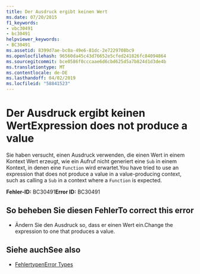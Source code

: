 ```yaml
---
title: Der Ausdruck ergibt keinen Wert
ms.date: 07/20/2015
f1_keywords:
- vbc30491
- bc30491
helpviewer_keywords:
- BC30491
ms.assetid: 8399d7ae-bc0a-49e6-81dc-2e7229708bc9
ms.openlocfilehash: 96560da45c43d76652e5cfed241826fc84094864
ms.sourcegitcommit: bce0586f0cccaae6d6cbd625d5a7b824d1d3de4b
ms.translationtype: MT
ms.contentlocale: de-DE
ms.lasthandoff: 04/02/2019
ms.locfileid: "58841523"
---
```

# <a name="expression-does-not-produce-a-value"></a><span data-ttu-id="7061a-102">Der Ausdruck ergibt keinen Wert</span><span class="sxs-lookup"><span data-stu-id="7061a-102">Expression does not produce a value</span></span>
<span data-ttu-id="7061a-103">Sie haben versucht, einen Ausdruck verwenden, die einen Wert in einem Kontext Wert erzeugt, wie ein Aufruf nicht generiert eine `Sub` in einem Kontext, in denen eine `Function` wird erwartet.</span><span class="sxs-lookup"><span data-stu-id="7061a-103">You have tried to use an expression that does not produce a value in a value-producing context, such as calling a `Sub` in a context where a `Function` is expected.</span></span>  
  
 <span data-ttu-id="7061a-104">**Fehler-ID:** BC30491</span><span class="sxs-lookup"><span data-stu-id="7061a-104">**Error ID:** BC30491</span></span>  
  
## <a name="to-correct-this-error"></a><span data-ttu-id="7061a-105">So beheben Sie diesen Fehler</span><span class="sxs-lookup"><span data-stu-id="7061a-105">To correct this error</span></span>  
  
-   <span data-ttu-id="7061a-106">Ändern Sie den Ausdruck so, dass er einen Wert ein.</span><span class="sxs-lookup"><span data-stu-id="7061a-106">Change the expression to one that produces a value.</span></span>  
  
## <a name="see-also"></a><span data-ttu-id="7061a-107">Siehe auch</span><span class="sxs-lookup"><span data-stu-id="7061a-107">See also</span></span>

- [<span data-ttu-id="7061a-108">Fehlertypen</span><span class="sxs-lookup"><span data-stu-id="7061a-108">Error Types</span></span>](../../../visual-basic/programming-guide/language-features/error-types.md)
